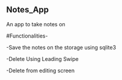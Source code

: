 ## Notes_App
An app to take notes on

#Functionalities-

-Save the notes on the storage using sqlite3

-Delete Using Leading Swipe

-Delete from editing screen
